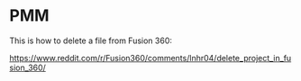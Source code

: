 # PMM

This is how to delete a file from Fusion 360:

https://www.reddit.com/r/Fusion360/comments/lnhr04/delete_project_in_fusion_360/
